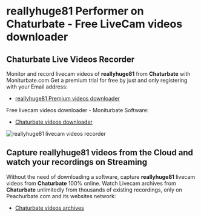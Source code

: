# reallyhuge81 Performer on Chaturbate - Free LiveCam videos downloader

## Chaturbate Live Videos Recorder

Monitor and record livecam videos of **reallyhuge81** from **Chaturbate** with Moniturbate.com
Get a premium trial for free by just and only registering with your Email address:
* [reallyhuge81 Premium videos downloader](https://moniturbate.com/request-demo-licence-key.html)

Free livecam videos downloader - Moniturbate Software:
* [Chaturbate videos downloader](https://moniturbate.com/moniturbate-download-software.html)

![reallyhuge81 livecam videos recorder](https://peachurnet.com/templates/moniturbate-software.png)


## Capture reallyhuge81 videos from the Cloud and watch your recordings on Streaming

Without the need of downloading a software, capture **reallyhuge81** livecam videos from **Chaturbate** 100% online.
Watch Livecam archives from **Chaturbate** unlimitedly from thousands of existing recordings, only on Peachurbate.com and its websites network:
* [Chaturbate videos archives](https://peachurnet.com/)